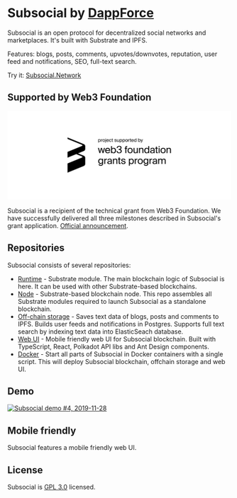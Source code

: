 # Subsocial by [DappForce](https://github.com/dappforce)

Subsocial is an open protocol for decentralized social networks and marketplaces. It's built with Substrate and IPFS.

Features: blogs, posts, comments, upvotes/downvotes, reputation, user feed and notifications, SEO, full-text search.

Try it: [Subsocial.Network](http://subsocial.network/)

## Supported by Web3 Foundation

<img src="./w3f-badge.svg" width="100%" height="200" alt="Web3 Foundation grants badge" />

Subsocial is a recipient of the technical grant from Web3 Foundation. We have successfully delivered all three milestones described in Subsocial's grant application. [Official announcement](https://medium.com/web3foundation/web3-foundation-grants-wave-3-recipients-6426e77f1230).

## Repositories

Subsocial consists of several repositories:

- [Runtime](https://github.com/dappforce/dappforce-subsocial-runtime) - Substrate module. The main blockchain logic of Subsocial is here. It can be used with other Substrate-based blockchains.
- [Node](https://github.com/dappforce/dappforce-subsocial-node) - Substrate-based blockchain node. This repo assembles all Substrate modules required to launch Subsocial as a standalone blockchain.
- [Off-chain storage](https://github.com/dappforce/dappforce-subsocial-offchain) - Saves text data of blogs, posts and comments to IPFS. Builds user feeds and notifications in Postgres. Supports full text search by indexing text data into ElasticSeach database.
- [Web UI](https://github.com/dappforce/dappforce-subsocial-ui) - Mobile friendly web UI for Subsocial blockchain. Built with TypeScript, React, Polkadot API libs and Ant Design components.
- [Docker](https://github.com/dappforce/dappforce-subsocial-starter) - Start all parts of Subsocial in Docker containers with a single script. This will deploy Subsocial blockchain, offchain storage and web UI.

## Demo

[![Subsocial demo #4, 2019-11-28](http://i3.ytimg.com/vi/pFGvlKpJdss/maxresdefault.jpg)](https://www.youtube.com/watch?v=pFGvlKpJdss)

## Mobile friendly

Subsocial features a mobile friendly web UI.

## License

Subsocial is [GPL 3.0](./LICENSE) licensed.
